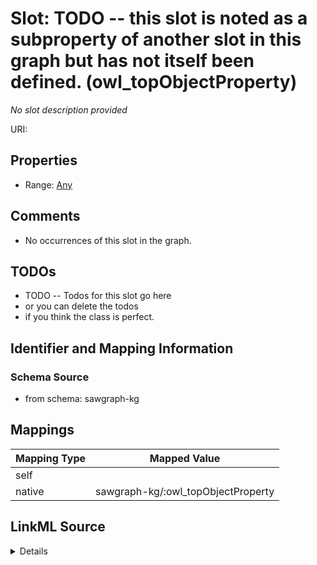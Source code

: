 

# Slot: TODO -- this slot is noted as a subproperty of another slot in this graph but has not itself been defined. (owl_topObjectProperty)


_No slot description provided_





URI: []()



<!-- no inheritance hierarchy -->








## Properties

* Range: [Any](../classes/Any.md)





## Comments

* No occurrences of this slot in the graph.

## TODOs

* TODO -- Todos for this slot go here
* or you can delete the todos
* if you think the class is perfect.

## Identifier and Mapping Information







### Schema Source


* from schema: sawgraph-kg




## Mappings

| Mapping Type | Mapped Value |
| ---  | ---  |
| self |  |
| native | sawgraph-kg/:owl_topObjectProperty |




## LinkML Source

<details>
```yaml
name: owl_topObjectProperty
description: No slot description provided
title: TODO -- this slot is noted as a subproperty of another slot in this graph but
  has not itself been defined.
todos:
- TODO -- Todos for this slot go here
- or you can delete the todos
- if you think the class is perfect.
comments:
- No occurrences of this slot in the graph.
from_schema: sawgraph-kg
rank: 1000
slot_uri: ''
alias: owl_topObjectProperty
range: Any

```
</details>
